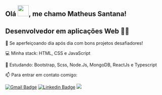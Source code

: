  ## Olá <img src = "https://raw.githubusercontent.com/kaueMarques/kaueMarques/master/hi.gif" width="35" >, me chamo Matheus Santana!
## Desenvolvedor em aplicações  Web 👨‍💻

🚀  Se aperfeiçoando dia após dia com bons projetos desafiadores!

💻  Minha stack: HTML, CSS e JavaScript

📖  Estudando: Bootstrap, Scss, Node.Js, MongoDB, ReactJs e Typescript

📫  Para entrar em contato comigo:

[![Gmail Badge](https://camo.githubusercontent.com/3ff003ee851451976fe8f615e71aab72d47fdffa129157635092104c973c3c76/68747470733a2f2f696d672e736869656c64732e696f2f62616467652f676d61696c2d7267622832392c35382c3935293f267374796c653d666f722d7468652d6261646765266c6f676f3d676d61696c266c6f676f436f6c6f723d7768697465)](mailto:mattheusantanna@outlook.com)  [![Linkedin Badge](https://camo.githubusercontent.com/c3de4990d9e8980d986157d848368144fc2bc052d80d0aea1b2e8a019c67f08a/68747470733a2f2f696d672e736869656c64732e696f2f62616467652f6c696e6b6564696e2d7267622832392c35382c3935292e7376673f267374796c653d666f722d7468652d6261646765266c6f676f3d6c696e6b6564696e266c6f676f436f6c6f723d7768697465)](https://www.linkedin.com/in/matheus-santana-83936a172/) [![](https://camo.githubusercontent.com/5a522e051413015f682b7739e390c68404f576c7f18433a3e5388227fc66245b/68747470733a2f2f696d672e736869656c64732e696f2f62616467652f696e7374616772616d2d7267622832392c35382c3935292e7376673f267374796c653d666f722d7468652d6261646765266c6f676f3d696e7374616772616d266c6f676f436f6c6f723d7768697465)](https://www.instagram.com/mattheusantanna/)
